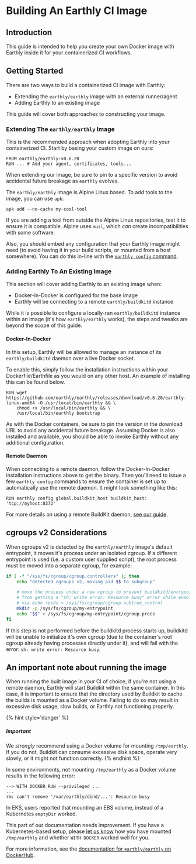 # Building An Earthly CI Image

## Introduction

This guide is intended to help you create your own Docker image with Earthly inside it for your containerized CI workflows.

## Getting Started

There are two ways to build a containerized CI image with Earthly:

- Extending the `earthly/earthly` image with an external runner/agent
- Adding Earthly to an existing image

This guide will cover both approaches to constructing your image. 

### Extending The `earthly/earthly` Image

This is the recommended approach when adopting Earthly into your containerized CI. Start by basing your custom image on ours:

```docker
FROM earthly/earthly:v0.6.20
RUN ... # Add your agent, certificates, tools...
```

When extending our image, be sure to pin to a specific version to avoid accidental future breakage as `earthly` evolves.

The `earthly/earthly` image is Alpine Linux based. To add tools to the image, you can use `apk`:

```docker
apk add --no-cache my-cool-tool
```

If you are adding a tool from outside the Alpine Linux repositories, test it to ensure it is compatible. Alpine uses `musl`, which *can* create incompatibilities with some software. 

Also, you should embed any configuration that your Earthly image might need (to avoid having it in your build scripts, or mounted from a host somewhere). You can do this in-line with the [`earthly config` command](../earthly-command/earthly-command.md#earthly-config).

### Adding Earthly To An Existing Image

This section will cover adding Earthly to an existing image when:

- Docker-In-Docker is configured for the base image
- Earthly will be connecting to a remote `earthly/buildkitd` instance

While it is possible to configure a locally-ran `earthly/buildkitd` instance within an image (it's how `earthly/earthly` works), the steps and tweaks are beyond the scope of this guide.

#### Docker-In-Docker

In this setup, Earthly will be allowed to manage an instance of its `earthly/buildkitd` daemon over a live Docker socket.

To enable this, simply follow the installation instructions within your Dockerfile/Earthfile as you would on any other host. An example of installing this can be found below.

```docker
RUN wget https://github.com/earthly/earthly/releases/download/v0.6.20/earthly-linux-amd64 -O /usr/local/bin/earthly && \
    chmod +x /usr/local/bin/earthly && \
    /usr/local/bin/earthly bootstrap
```

As with the Docker containers, be sure to pin the version in the download URL to avoid any accidental future breakage. Assuming Docker is also installed and available, you should be able to invoke Earthly without any additional configuration.

#### Remote Daemon

When connecting to a remote daemon, follow the Docker-In-Docker installation instructions above to get the binary. Then you'll need to issue a few `earthly config` commands to ensure the container is set up to automatically use the remote daemon. It might look something like this:

```docker
RUN earthly config global.buildkit_host buildkit_host: 'tcp://myhost:8372'
```

For more details on using a remote BuildKit daemon, [see our guide](./remote-buildkit.md).

## cgroups v2 Considerations

When cgroups v2 is detected by the `earthly/earthly` image's default entrypoint, it moves it's process under an isolated cgroup. If a different entrypoint is used (i.e. a custom user supplied script),
the root process must be moved into a separate cgroup, for example:

```bash
if [ -f "/sys/fs/cgroup/cgroup.controllers" ]; then
    echo "detected cgroups v2; moving pid $$ to subgroup"

    # move the process under a new cgroup to prevent buildkitd/entrypoint.sh
    # from getting a "sh: write error: Resource busy" error while enabling controllers
    # via echo +pids > /sys/fs/cgroup/cgroup.subtree_control
    mkdir -p /sys/fs/cgroup/my-entrypoint
    echo "$$" > /sys/fs/cgroup/my-entrypoint/cgroup.procs
fi
```

If this step is not performed before the buildkitd process starts up, buildkitd will be unable to initialize it's own cgroup (due to the container's root cgroup already having processes directly under it), and will
fail with the error: `sh: write error: Resource busy`.

## An important note about running the image

When running the built image in your CI of choice, if you're not using a remote daemon, Earthly will start Buildkit within the same container. In this case, it is important to ensure that the directory used by Buildkit to cache the builds is mounted as a Docker volume. Failing to do so may result in excessive disk usage, slow builds, or Earthly not functioning properly.

{% hint style='danger' %}
##### Important
We *strongly* recommend using a Docker volume for mounting `/tmp/earthly`. If you do not, Buildkit can consume excessive disk space, operate very slowly, or it might not function correctly.
{% endhint %}

In some environments, not mounting `/tmp/earthly` as a Docker volume results in the following error:

```
--> WITH DOCKER RUN --privileged ...
...
rm: can't remove '/var/earthly/dind/...': Resource busy
```

In EKS, users reported that mounting an EBS volume, instead of a Kubernetes `emptyDir` worked.

This part of our documentation needs improvement. If you have a Kubernetes-based setup, please [let us know](https://earthly.dev/slack) how you have mounted `/tmp/earthly` and whether `WITH DOCKER` worked well for you.

For more information, see the [documentation for `earthly/earthly` on DockerHub](https://hub.docker.com/r/earthly/earthly).
